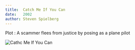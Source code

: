 ```yaml
---
title:  Catch Me If You Can
date:   2002
author: Steven Spielberg
---
```


Plot : A scammer flees from justice by posing as a plane pilot

![Cathc Me If You Can](/input/img/cmiyc.png)